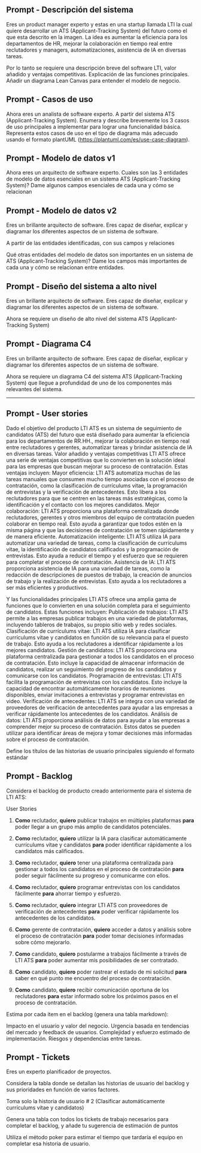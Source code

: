 ## Prompt - Descripción del sistema

Eres un product manager experto y estas en una startup  llamada LTI la cual quiere desarrollar un ATS (Applicant-Tracking System) del futuro como el que esta descrito en la imagen. La idea es aumentar la eficiencia para los departamentos de HR, mejorar la colaboración en tiempo real entre reclutadores y managers, automatizaciones, asistencia de IA en diversas tareas.

Por lo tanto se requiere una descripción breve del software LTI, valor añadido y ventajas competitivas. Explicación de las funciones principales. Añadir un diagrama Lean Canvas para entender el modelo de negocio.

## Prompt - Casos de uso

Ahora eres un analista de software experto. A partir del sistema ATS (Applicant-Tracking System). Enumera y describe brevemente los 3 casos de uso principales a implementar para lograr una funcionalidad básica. Representa estos casos de uso en el tipo de diagrama más adecuado usando el formato plantUML (https://plantuml.com/es/use-case-diagram).

## Prompt - Modelo de datos v1

Ahora eres un arquitecto de software experto. Cuales son las 3 entidades de modelo de datos esenciales en un sistema ATS (Applicant-Tracking System)? Dame algunos campos esenciales de cada una y cómo se relacionan

## Prompt - Modelo de datos v2
Eres un brillante arquitecto de software. Eres capaz de diseñar, explicar y diagramar los diferentes aspectos de un sistema de software. 

A partir de las entidades identificadas, con sus campos y relaciones

Qué otras entidades del modelo de datos son importantes en un sistema de ATS (Applicant-Tracking System)? Dame los campos más importantes de cada una y cómo se relacionan entre entidades.

## Prompt - Diseño del sistema a alto nivel
Eres un brillante arquitecto de software. Eres capaz de diseñar, explicar y diagramar los diferentes aspectos de un sistema de software. 

Ahora se requiere un diseño de alto nivel del sistema ATS (Applicant-Tracking System)

## Prompt - Diagrama C4

Eres un brillante arquitecto de software. Eres capaz de diseñar, explicar y diagramar los diferentes aspectos de un sistema de software. 

Ahora se requiere un diagrama C4 del sistema ATS (Applicant-Tracking System) que llegue a profundidad de uno de los componentes más relevantes del sistema.

-----------------------------------------------------------------------

## Prompt - User stories

Dado el objetivo del producto
LTI ATS es un sistema de seguimiento de candidatos (ATS) del futuro que está diseñado para aumentar la eficiencia para los departamentos de RR.HH., mejorar la colaboración en tiempo real entre reclutadores y gerentes, automatizar tareas y brindar asistencia de IA en diversas tareas.
Valor añadido y ventajas competitivas
LTI ATS ofrece una serie de ventajas competitivas que lo convierten en la solución ideal para las empresas que buscan mejorar su proceso de contratación. Estas ventajas incluyen:
Mayor eficiencia: LTI ATS automatiza muchas de las tareas manuales que consumen mucho tiempo asociadas con el proceso de contratación, como la clasificación de currículums vitae, la programación de entrevistas y la verificación de antecedentes. Esto libera a los reclutadores para que se centren en las tareas más estratégicas, como la identificación y el contacto con los mejores candidatos.
Mejor colaboración: LTI ATS proporciona una plataforma centralizada donde reclutadores, gerentes y otros miembros del equipo de contratación pueden colaborar en tiempo real. Esto ayuda a garantizar que todos estén en la misma página y que las decisiones de contratación se tomen rápidamente y de manera eficiente.
Automatización inteligente: LTI ATS utiliza IA para automatizar una variedad de tareas, como la clasificación de currículums vitae, la identificación de candidatos calificados y la programación de entrevistas. Esto ayuda a reducir el tiempo y el esfuerzo que se requieren para completar el proceso de contratación.
Asistencia de IA: LTI ATS proporciona asistencia de IA para una variedad de tareas, como la redacción de descripciones de puestos de trabajo, la creación de anuncios de trabajo y la realización de entrevistas. Esto ayuda a los reclutadores a ser más eficientes y productivos.

Y las funcionalidades principales
LTI ATS ofrece una amplia gama de funciones que lo convierten en una solución completa para el seguimiento de candidatos. Estas funciones incluyen:
Publicación de trabajos: LTI ATS permite a las empresas publicar trabajos en una variedad de plataformas, incluyendo tableros de trabajos, su propio sitio web y redes sociales.
Clasificación de currículums vitae: LTI ATS utiliza IA para clasificar currículums vitae y candidatos en función de su relevancia para el puesto de trabajo. Esto ayuda a los reclutadores a identificar rápidamente a los mejores candidatos.
Gestión de candidatos: LTI ATS proporciona una plataforma centralizada para gestionar a todos los candidatos en el proceso de contratación. Esto incluye la capacidad de almacenar información de candidatos, realizar un seguimiento del progreso de los candidatos y comunicarse con los candidatos.
Programación de entrevistas: LTI ATS facilita la programación de entrevistas con los candidatos. Esto incluye la capacidad de encontrar automáticamente horarios de reuniones disponibles, enviar invitaciones a entrevistas y programar entrevistas en video.
Verificación de antecedentes: LTI ATS se integra con una variedad de proveedores de verificación de antecedentes para ayudar a las empresas a verificar rápidamente los antecedentes de los candidatos.
Análisis de datos: LTI ATS proporciona análisis de datos para ayudar a las empresas a comprender mejor su proceso de contratación. Estos datos se pueden utilizar para identificar áreas de mejora y tomar decisiones más informadas sobre el proceso de contratación.

Define los títulos de las historias de usuario principales siguiendo el formato estándar 

## Prompt - Backlog
Considera el backlog de producto creado anteriormente para el sistema de LTI ATS:

User Stories

1. **Como** reclutador, **quiero** publicar trabajos en múltiples plataformas **para** poder llegar a un grupo más amplio de candidatos potenciales.

2. **Como** reclutador, **quiero** utilizar la IA para clasificar automáticamente currículums vítae y candidatos **para** poder identificar rápidamente a los candidatos más calificados.

3. **Como** reclutador, **quiero** tener una plataforma centralizada para gestionar a todos los candidatos en el proceso de contratación **para** poder seguir fácilmente su progreso y comunicarme con ellos.

4. **Como** reclutador, **quiero** programar entrevistas con los candidatos fácilmente **para** ahorrar tiempo y esfuerzo.

5. **Como** reclutador, **quiero** integrar LTI ATS con proveedores de verificación de antecedentes **para** poder verificar rápidamente los antecedentes de los candidatos.

6. **Como** gerente de contratación, **quiero** acceder a datos y análisis sobre el proceso de contratación **para** poder tomar decisiones informadas sobre cómo mejorarlo.

7. **Como** candidato, **quiero** postularme a trabajos fácilmente a través de LTI ATS **para** poder aumentar mis posibilidades de ser contratado.

8. **Como** candidato, **quiero** poder rastrear el estado de mi solicitud **para** saber en qué punto me encuentro del proceso de contratación.

9. **Como** candidato, **quiero** recibir comunicación oportuna de los reclutadores **para** estar informado sobre los próximos pasos en el proceso de contratación.

Estima por cada item en el backlog (genera una tabla markdown):

Impacto en el usuario y valor del negocio.
Urgencia basada en tendencias del mercado y feedback de usuarios.
Complejidad y esfuerzo estimado de implementación.
Riesgos y dependencias entre tareas.

## Prompt - Tickets
Eres un experto planificador de proyectos.

Considera la tabla donde se detallan las historias de usuario del backlog y sus prioridades en función de varios factores.

Toma solo la historia de usuario # 2 (Clasificar automáticamente currículums vítae y candidatos)

Genera una tabla con todos los tickets de trabajo necesarios para completar el backlog, y añade tu sugerencia de estimación de puntos 

Utiliza el método poker para estimar el tiempo que tardaría el equipo en completar esa historia de usuario.